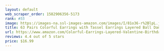```yaml
---
layout: default 
﻿web_scraper_order: 1582906356-5173
rank: #55
image: https://images-na.ssl-images-amazon.com/images/I/81o36-r%2BlpL.jpg
title: 63 Pairs Colorful Earrings with Tassel Earrings Layered Ball Dangle Hoop Stud Jacket Earrings…
url: https://www.amazon.com/Colorful-Earrings-Layered-Valentine-Birthday/dp/B07XBS7PK2/ref=zg_mw_arts-crafts_55?_encoding=UTF8&psc=1&refRID=W0PCYHV7KBFJZ6H1XXBD
reviews: 4.4 out of 5 stars
price: $16.99 
---
```

